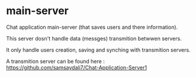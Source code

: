 # main-server
Chat application main-server (that saves users and there information).

This server dosn't handle data (messges) transmition betwwen servers.

It only handle users creation, saving and synching with transmition servers.

A transmition server can be found here : https://github.com/samsaydali7/Chat-Application-Server1
